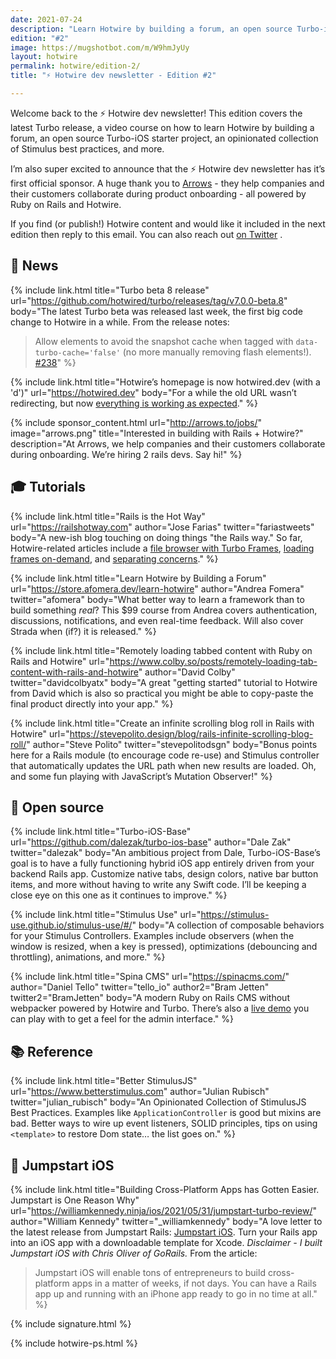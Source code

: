 ```yaml
---
date: 2021-07-24
description: "Learn Hotwire by building a forum, an open source Turbo-iOS starter project, and an opinionated collection of Stimulus best practices."
edition: "#2"
image: https://mugshotbot.com/m/W9hmJyUy
layout: hotwire
permalink: hotwire/edition-2/
title: "⚡️ Hotwire dev newsletter - Edition #2"

---
```


Welcome back to the ⚡️ Hotwire dev newsletter! This edition covers the latest Turbo release, a video course on how to learn Hotwire by building a forum, an open source Turbo-iOS starter project, an opinionated collection of Stimulus best practices, and more.

I’m also super excited to announce that the ⚡️ Hotwire dev newsletter has it’s first official sponsor. A huge thank you to [Arrows](https://arrows.to) - they help companies and their customers collaborate during product onboarding - all powered by Ruby on Rails and Hotwire.

If you find (or publish!) Hotwire content and would like it included in the next edition then reply to this email. You can also reach out  [on Twitter](https://twitter.com/joemasilotti) .

## 📰 News

{% include link.html
  title="Turbo beta 8 release"
  url="https://github.com/hotwired/turbo/releases/tag/v7.0.0-beta.8"
  body="The latest Turbo beta was released last week, the first big code change to Hotwire in a while. From the release notes:

  > Allow elements to avoid the snapshot cache when tagged with `data-turbo-cache='false'` (no more manually removing flash elements!). [#238](https://github.com/hotwired/turbo/pull/238)"
%}

{% include link.html
  title="Hotwire’s homepage is now hotwired.dev (with a 'd')"
  url="https://hotwired.dev"
  body="For a while the old URL wasn’t redirecting, but now [everything is working as expected](https://twitter.com/dhh/status/1411720913641373704?s=20)."
%}

{% include sponsor_content.html
  url="http://arrows.to/jobs/"
  image="arrows.png"
  title="Interested in building with Rails + Hotwire?"
  description="At Arrows, we help companies and their customers collaborate during onboarding. We’re hiring 2 rails devs. Say hi!"
%}

## 🎓 Tutorials

{% include link.html
  title="Rails is the Hot Way"
  url="https://railshotway.com"
  author="Jose Farias"
  twitter="fariastweets"
	body="A new-ish blog touching on doing things \"the Rails way.\" So far, Hotwire-related articles include a [file browser with Turbo Frames](https://railshotway.com/posts/2021/04/17/turbo-file-browser.html), [loading frames on-demand](https://railshotway.com/posts/2021/05/29/uncovering-hotwire-patterns-part-1-loading-frames-on-demand.html), and [separating concerns](https://railshotway.com/posts/2021/05/29/uncovering-hotwire-patterns-part-2-separating-concerns.html)."
%}

{% include link.html
  title="Learn Hotwire by Building a Forum"
  url="https://store.afomera.dev/learn-hotwire"
  author="Andrea Fomera"
  twitter="afomera"
	body="What better way to learn a framework than to build something _real_? This $99 course from Andrea covers authentication, discussions, notifications, and even real-time feedback. Will also cover Strada when (if?) it is released."
%}

{% include link.html
  title="Remotely loading tabbed content with Ruby on Rails and Hotwire"
  url="https://www.colby.so/posts/remotely-loading-tab-content-with-rails-and-hotwire"
  author="David Colby"
  twitter="davidcolbyatx"
	body="A great \"getting started\" tutorial to Hotwire from David which is also so practical you might be able to copy-paste the final product directly into your app."
%}

{% include link.html
  title="Create an infinite scrolling blog roll in Rails with Hotwire"
  url="https://stevepolito.design/blog/rails-infinite-scrolling-blog-roll/"
  author="Steve Polito"
	twitter="stevepolitodsgn"
	body="Bonus points here for a Rails module (to encourage code re-use) and Stimulus controller that automatically updates the URL path when new results are loaded. Oh, and some fun playing with JavaScript’s Mutation Observer!"
%}

## 🐙 Open source

{% include link.html
  title="Turbo-iOS-Base"
  url="https://github.com/dalezak/turbo-ios-base"
  author="Dale Zak"
  twitter="dalezak"
	body="An ambitious project from Dale, Turbo-iOS-Base’s goal is to have a fully functioning hybrid iOS app entirely driven from your backend Rails app. Customize native tabs, design colors, native bar button items, and more without having to write any Swift code. I’ll be keeping a close eye on this one as it continues to improve."
%}

{% include link.html
  title="Stimulus Use"
  url="https://stimulus-use.github.io/stimulus-use/#/"
  body="A collection of composable behaviors for your Stimulus Controllers. Examples include observers (when the window is resized, when a key is pressed), optimizations (debouncing and throttling), animations, and more."
%}

{% include link.html
  title="Spina CMS"
  url="https://spinacms.com/"
  author="Daniel Tello"
  twitter="tello_io"
  author2="Bram Jetten"
	twitter2="BramJetten"
	body="A modern Ruby on Rails CMS without webpacker powered by Hotwire and Turbo. There’s also a [live demo](https://spinacms-demo.herokuapp.com/admin/pages) you can play with to get a feel for the admin interface."
%}

## 📚 Reference

{% include link.html
  title="Better StimulusJS"
  url="https://www.betterstimulus.com"
  author="Julian Rubisch"
	twitter="julian_rubisch"
	body="An Opinionated Collection of StimulusJS Best Practices. Examples like  `ApplicationController` is good but mixins are bad. Better ways to wire up event listeners, SOLID principles, tips on using  `<template>` to restore Dom state… the list goes on."
%}

## 🚀 Jumpstart iOS

{% include link.html
  title="Building Cross-Platform Apps has Gotten Easier. Jumpstart is One Reason Why"
  url="https://williamkennedy.ninja/ios/2021/05/31/jumpstart-turbo-review/"
  author="William Kennedy"
	twitter="_williamkennedy"
	body="A love letter to the latest release from Jumpstart Rails: [Jumpstart iOS](https://jumpstartrails.com/ios). Turn your Rails app into an iOS app with a downloadable template for Xcode. *Disclaimer - I built Jumpstart iOS with Chris Oliver of GoRails.* From the article:

  > Jumpstart iOS will enable tons of entrepreneurs to build cross-platform apps in a matter of weeks, if not days. You can have a Rails app up and running with an iPhone app ready to go in no time at all."
%}

{% include signature.html %}

{% include hotwire-ps.html %}
